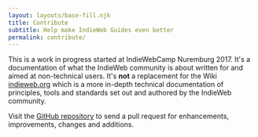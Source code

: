 ```yaml
---
layout: layouts/base-fill.njk
title: Contribute
subtitle: Help make IndieWeb Guides even better
permalink: contribute/
---
```


This is a work in progress started at IndieWebCamp Nuremburg 2017. It's a documentation of what the IndieWeb community is about written for and aimed at non-technical users. It's **not** a replacement for the Wiki [indieweb.org](https://indieweb.org/) which is a more in-depth technical documentation of principles, tools and standards set out and authored by the IndieWeb community.

Visit the [GitHub repository](https://github.com/calumryan/indieweb-guides) to send a pull request for enhancements, improvements, changes and additions.
